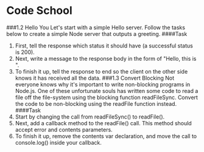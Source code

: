 # Code School

###1.2 Hello You
	Let's start with a simple Hello server. Follow the tasks below to create a simple Node server that outputs a greeting.
####Task
1. First, tell the response which status it should have (a successful status is 200).
2. Next, write a message to the response body in the form of "Hello, this is <your name here>".
3. To finish it up, tell the response to end so the client on the other side knows it has received all the data.
###1.3 Convert Blocking
	Not everyone knows why it's important to write non-blocking programs in Node.js. One of these unfortunate souls has written some code to read a file off the file-system using the blocking function readFileSync. Convert the code to be non-blocking using the readFile function instead.
####Task
1. Start by changing the call from readFileSync() to readFile().
2. Next, add a callback method to the readFile() call. This method should accept error and contents parameters.
3. To finish it up, remove the contents var declaration, and move the call to console.log() inside your callback.




